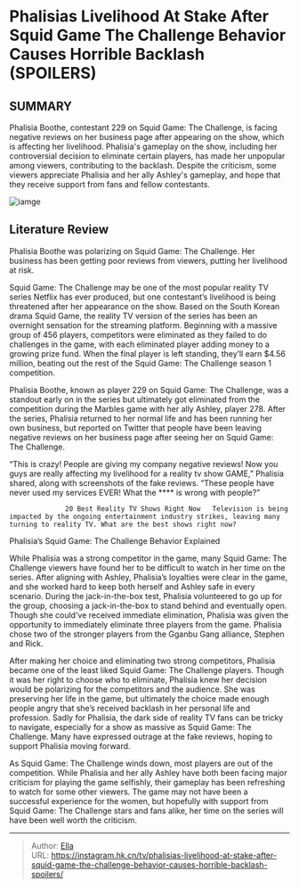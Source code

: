 # Phalisias Livelihood At Stake After Squid Game The Challenge Behavior Causes Horrible Backlash (SPOILERS)


## SUMMARY 



  Phalisia Boothe, contestant 229 on Squid Game: The Challenge, is facing negative reviews on her business page after appearing on the show, which is affecting her livelihood.   Phalisia&#39;s gameplay on the show, including her controversial decision to eliminate certain players, has made her unpopular among viewers, contributing to the backlash.   Despite the criticism, some viewers appreciate Phalisia and her ally Ashley&#39;s gameplay, and hope that they receive support from fans and fellow contestants.  

![iamge](https://static1.srcdn.com/wordpress/wp-content/uploads/2023/12/phalisia-s-livelihood-at-stake-after-squid-game_-the-challenge-behavior-causes-horrible-backlash-spoilers.jpg)

## Literature Review
Phalisia Boothe was polarizing on Squid Game: The Challenge. Her business has been getting poor reviews from viewers, putting her livelihood at risk.




Squid Game: The Challenge may be one of the most popular reality TV series Netflix has ever produced, but one contestant’s livelihood is being threatened after her appearance on the show. Based on the South Korean drama Squid Game, the reality TV version of the series has been an overnight sensation for the streaming platform. Beginning with a massive group of 456 players, competitors were eliminated as they failed to do challenges in the game, with each eliminated player adding money to a growing prize fund. When the final player is left standing, they’ll earn $4.56 million, beating out the rest of the Squid Game: The Challenge season 1 competition.




Phalisia Boothe, known as player 229 on Squid Game: The Challenge, was a standout early on in the series but ultimately got eliminated from the competition during the Marbles game with her ally Ashley, player 278. After the series, Phalisia returned to her normal life and has been running her own business, but reported on Twitter that people have been leaving negative reviews on her business page after seeing her on Squid Game: The Challenge. 


 

“This is crazy! People are giving my company negative reviews! Now you guys are really affecting my livelihood for a reality tv show GAME,” Phalisia shared, along with screenshots of the fake reviews. “These people have never used my services EVER! What the **** is wrong with people?”

                  20 Best Reality TV Shows Right Now   Television is being impacted by the ongoing entertainment industry strikes, leaving many turning to reality TV. What are the best shows right now?    





 Phalisia’s Squid Game: The Challenge Behavior Explained 
          

While Phalisia was a strong competitor in the game, many Squid Game: The Challenge viewers have found her to be difficult to watch in her time on the series. After aligning with Ashley, Phalisia’s loyalties were clear in the game, and she worked hard to keep both herself and Ashley safe in every scenario. During the jack-in-the-box test, Phalisia volunteered to go up for the group, choosing a jack-in-the-box to stand behind and eventually open. Though she could’ve received immediate elimination, Phalisia was given the opportunity to immediately eliminate three players from the game. Phalisia chose two of the stronger players from the Gganbu Gang alliance, Stephen and Rick.


 




After making her choice and eliminating two strong competitors, Phalisia became one of the least liked Squid Game: The Challenge players. Though it was her right to choose who to eliminate, Phalisia knew her decision would be polarizing for the competitors and the audience. She was preserving her life in the game, but ultimately the choice made enough people angry that she’s received backlash in her personal life and profession. Sadly for Phalisia, the dark side of reality TV fans can be tricky to navigate, especially for a show as massive as Squid Game: The Challenge. Many have expressed outrage at the fake reviews, hoping to support Phalisia moving forward.

As Squid Game: The Challenge winds down, most players are out of the competition. While Phalisia and her ally Ashley have both been facing major criticism for playing the game selfishly, their gameplay has been refreshing to watch for some other viewers. The game may not have been a successful experience for the women, but hopefully with support from Squid Game: The Challenge stars and fans alike, her time on the series will have been well worth the criticism.






---

> Author: [Ella](https://instagram.hk.cn/)  
> URL: https://instagram.hk.cn/tv/phalisias-livelihood-at-stake-after-squid-game-the-challenge-behavior-causes-horrible-backlash-spoilers/  

